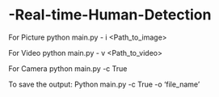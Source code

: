 # -Real-time-Human-Detection
For Picture
python main.py - i <Path_to_image>

For Video
python main.py - v <Path_to_video>

For Camera
python main.py -c True

To save the output:
Python main.py -c True -o ‘file_name’
